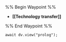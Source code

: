 %% Begin Waypoint %%
- **[[Technology transfer]]**

%% End Waypoint %%

```dataviewjs
await dv.view("prolog");
```